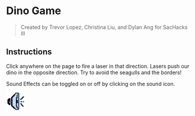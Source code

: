 # Dino Game

> Created by Trevor Lopez, Christina Liu, and Dylan Ang for SacHacks III

## Instructions

Click anywhere on the page to fire a laser in that direction. Lasers push our dino in the opposite direction. Try to avoid the seagulls and the borders!

Sound Effects can be toggled on or off by clicking on the sound icon.

<img src="sound.png" alt="sound" width="50px"></img>